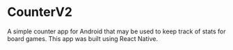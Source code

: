 # CounterV2

A simple counter app for Android that may be used to keep track of stats for board games. This app was built using React Native.
